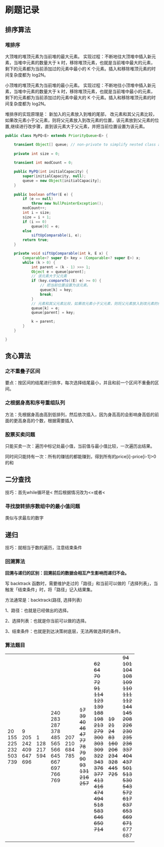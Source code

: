 # 刷题记录

## 排序算法


### 堆排序
大顶堆的堆顶元素为当前堆的最大元素。
实现过程：不断地往大顶堆中插入新元素，当堆中元素的数量大于 k 时，移除堆顶元素，也就是当前堆中最大的元素，剩下的元素都为当前添加过的元素中最小的 K 个元素。插入和移除堆顶元素的时间复杂度都为 log2N。


小顶堆的堆顶元素为当前堆的最小元素。
实现过程：不断地往小顶堆中插入新元素，当堆中元素的数量大于 k 时，移除堆顶元素，也就是当前堆中最小的元素，剩下的元素都为当前添加过的元素中最大的 K 个元素。插入和移除堆顶元素的时间复杂度都为 log2N。


堆排序的实现原理是：
新加入的元素放入到堆的尾部，
改元素和其父元素比较，如果改元素小于父元素，则将父元素放入到改元素的位置，该元素放到父元素的位置,继续进行改步骤，直到该元素大于父元素，并把当前位置设置为该元素。

```java
public class MyPQ<E> extends PriorityQueue<E> {

    transient Object[] queue; // non-private to simplify nested class access
    
    private int size = 0;
    
    transient int modCount = 0;

    public MyPQ(int initialCapacity) {
        super(initialCapacity, null);
        queue = new Object[initialCapacity];
    }
    
    public boolean offer(E e) {
        if (e == null)
            throw new NullPointerException();
        modCount++;
        int i = size;
        size = i + 1;
        if (i == 0)
            queue[0] = e;
        else
            siftUpComparable(i, e);
        return true;
    }

    private void siftUpComparable(int k, E x) {
        Comparable<? super E> key = (Comparable<? super E>) x;
        while (k > 0) {
            int parent = (k - 1) >>> 1;
            Object e = queue[parent];
            // 该元素大于父元素
            if (key.compareTo((E) e) >= 0) {
                // 把当前位置设置为该元素。
                queue[k] = key;
                break;
            }
            // 元素和其父元素比较，如果改元素小于父元素，则将父元素放入到改元素的位置，该元素放到父元素的位置
            queue[k] = e;
            queue[parent] = key;

            k = parent;
        }
    }

}
```



## 贪心算法

### 之不重叠子区间

要点：按区间的结尾进行排序，每次选择结尾最小，并且和前一个区间不重叠的区间。

### 之根据身高和序号重组队列

方法：先根据身高由高到低排列，然后依次插入，因为身高高的会影响身高低的前面的更高身高的个数，根据需要插入


### 股票买卖问题

只能买卖一次：遍历中标记处最小值，当前值与最小值比较，一次遍历出结果。

同时间只能持有一次：所有的赚钱的都能赚到，得到所有的price[i]-price[i-1]>0的和

## 二分查找

技巧：首先while循环是< 然后根据情况改为<=或者<

### 寻找旋转排序数组中的最小值问题

类似与求最左的数字

## 递归

技巧：就相当于数的遍历，注意结束条件

### 回溯算法

**回溯与递归的区别：回溯前后的数据会相互产生影响而递归不会。**

写 backtrack 函数时，需要维护走过的「路径」和当前可以做的「选择列表」，当触发「结束条件」时，将「路径」记入结果集。

方法通常是：backtrack(路径, 选择列表)

1、路径：也就是已经做出的选择。

2、选择列表：也就是你当前可以做的选择。

3、结束条件：也就是到达决策树底层，无法再做选择的条件。

### 算法题目



|                                            |                                           |                                |                                                              |                             |                                                              |                                                              |                                                              |                                                              |
| ------------------------------------------ | ----------------------------------------- | ------------------------------ | ------------------------------------------------------------ | --------------------------- | ------------------------------------------------------------ | ------------------------------------------------------------ | ------------------------------------------------------------ | ------------------------------------------------------------ |
| 20<br/>155<br/>225<br/>232<br/>503<br/>739 | 9<br/>205<br/>242<br/>409<br/>647<br/>696 | 1<br/>128<br/>217<br/>594<br/> | 240<br/>283<br/>287<br/>378<br/>485<br/>565<br/>566<br/>645<br/>667<br/>697<br/>766<br/>769 | 207<br/>210<br/>684<br/>785 | ~~17<br/>39<br/>40<br/>46<br/>47<br/>77<br/>78<br/>79<br/>90<br/>93<br/>131<br/>216<br/>257~~ | ~~62<br/>64<br/>70<br/>72<br/>91<br/>114<br/>123<br/>139<br/>188<br/>198<br/>213<br/>279<br/>300<br/>303<br/>309<br/>322<br/>343<br/>376<br/>377<br/>413<br/>416<br/>474<br/>494<br/>518<br/>583<br/>646<br/>650<br/>714~~ | ~~19<br/>21<br/>24<br/>83<br/>160<br/>206<br/>234<br/>328<br/>445<br/>725~~ | ~~94<br/>101<br/>104<br/>108<br/>109<br/>110<br/>111<br/>112<br/>144<br/>145<br/>208<br/>226<br/>230<br/>235<br/>236<br/>337<br/>404<br/>437<br/>501<br/>513<br/>530<br/>543<br/>572<br/>617<br/>637<br/>653<br/>669<br/>671~~<br/>677<br/>687 |
|                                            |                                           |                                |                                                              |                             |                                                              |                                                              |                                                              |                                                              |

